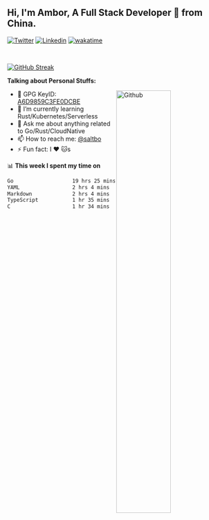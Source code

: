 ## Hi, I'm Ambor, A Full Stack Developer 🚀 from China.

[![Twitter](https://img.shields.io/badge/-saltbo-1ca0f1?style=flat&logo=twitter&logoColor=white)](https://twitter.com/rdsaltbo)
[![Linkedin](https://img.shields.io/badge/-saltbo-blue?style=flat&logo=Linkedin&logoColor=white)](https://www.linkedin.com/in/saltbo/)
[![wakatime](https://wakatime.com/badge/user/f82b1c77-faab-48cd-aef5-a12c0aff104b.svg)](https://wakatime.com/@f82b1c77-faab-48cd-aef5-a12c0aff104b)

&nbsp;  

[![GitHub Streak](https://streak-stats.demolab.com/?user=saltbo&hide_border=true&date_format=M%20j%5B%2C%20Y%5D)](https://git.io/streak-stats)


**Talking about Personal Stuffs:**
<!-- Any image aligned to the right. Beware the width  -->
<img width="50%" align="right" alt="Github" src="https://raw.githubusercontent.com/saltbo/saltbo/master/images/git-header.svg" />

- 🤘 GPG KeyID: [A6D9859C3FE0DCBE](https://saltbo.cn/pgp_keys.asc)
- 🌱 I’m currently learning Rust/Kubernetes/Serverless
- 💬 Ask me about anything related to Go/Rust/CloudNative
- 📫 How to reach me: [@saltbo](https://t.me/saltbo)
- ⚡ Fun fact: I :heart: :cat:s


📊 **This week I spent my time on**
<!--START_SECTION:waka-->

```txt
Go                   19 hrs 25 mins  ████████████████░░░░░░░░░   63.49 %
YAML                 2 hrs 4 mins    █▓░░░░░░░░░░░░░░░░░░░░░░░   06.80 %
Markdown             2 hrs 4 mins    █▓░░░░░░░░░░░░░░░░░░░░░░░   06.78 %
TypeScript           1 hr 35 mins    █▒░░░░░░░░░░░░░░░░░░░░░░░   05.19 %
C                    1 hr 34 mins    █▒░░░░░░░░░░░░░░░░░░░░░░░   05.13 %
```

<!--END_SECTION:waka-->
